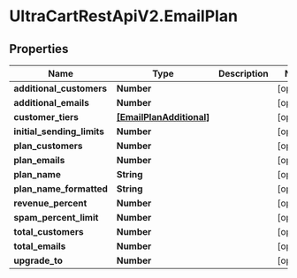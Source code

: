 # UltraCartRestApiV2.EmailPlan

## Properties
Name | Type | Description | Notes
------------ | ------------- | ------------- | -------------
**additional_customers** | **Number** |  | [optional] 
**additional_emails** | **Number** |  | [optional] 
**customer_tiers** | [**[EmailPlanAdditional]**](EmailPlanAdditional.md) |  | [optional] 
**initial_sending_limits** | **Number** |  | [optional] 
**plan_customers** | **Number** |  | [optional] 
**plan_emails** | **Number** |  | [optional] 
**plan_name** | **String** |  | [optional] 
**plan_name_formatted** | **String** |  | [optional] 
**revenue_percent** | **Number** |  | [optional] 
**spam_percent_limit** | **Number** |  | [optional] 
**total_customers** | **Number** |  | [optional] 
**total_emails** | **Number** |  | [optional] 
**upgrade_to** | **Number** |  | [optional] 


